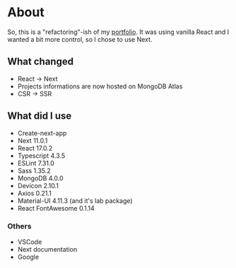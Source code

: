 # About
So, this is a "refactoring"-ish of my [portfolio](https://github.com/Nescabir/blgn). It was using vanilla React and I wanted a bit more control, so I chose to use Next.

## What changed
- React -> Next
- Projects informations are now hosted on MongoDB Atlas
- CSR -> SSR

## What did I use
- Create-next-app
- Next 11.0.1
- React 17.0.2
- Typescript 4.3.5
- ESLint 7.31.0
- Sass 1.35.2
- MongoDB 4.0.0
- Devicon 2.10.1
- Axios 0.21.1
- Material-UI 4.11.3 (and it's lab package)
- React FontAwesome 0.1.14

### Others
- VSCode
- Next documentation
- Google
